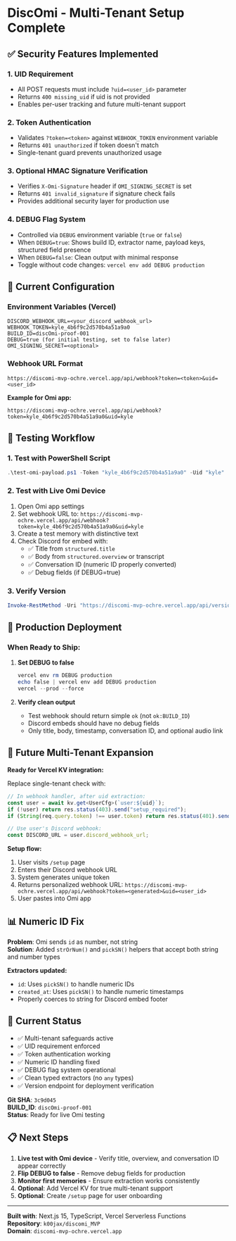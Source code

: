 # DiscOmi - Multi-Tenant Setup Complete

## ✅ Security Features Implemented

### 1. **UID Requirement**
- All POST requests must include `?uid=<user_id>` parameter
- Returns `400 missing_uid` if uid is not provided
- Enables per-user tracking and future multi-tenant support

### 2. **Token Authentication**
- Validates `?token=<token>` against `WEBHOOK_TOKEN` environment variable
- Returns `401 unauthorized` if token doesn't match
- Single-tenant guard prevents unauthorized usage

### 3. **Optional HMAC Signature Verification**
- Verifies `X-Omi-Signature` header if `OMI_SIGNING_SECRET` is set
- Returns `401 invalid_signature` if signature check fails
- Provides additional security layer for production use

### 4. **DEBUG Flag System**
- Controlled via `DEBUG` environment variable (`true` or `false`)
- When `DEBUG=true`: Shows build ID, extractor name, payload keys, structured field presence
- When `DEBUG=false`: Clean output with minimal response
- Toggle without code changes: `vercel env add DEBUG production`

## 🔧 Current Configuration

### Environment Variables (Vercel)
```
DISCORD_WEBHOOK_URL=<your_discord_webhook_url>
WEBHOOK_TOKEN=kyle_4b6f9c2d570b4a51a9a0
BUILD_ID=discOmi-proof-001
DEBUG=true (for initial testing, set to false later)
OMI_SIGNING_SECRET=<optional>
```

### Webhook URL Format
```
https://discomi-mvp-ochre.vercel.app/api/webhook?token=<token>&uid=<user_id>
```

**Example for Omi app:**
```
https://discomi-mvp-ochre.vercel.app/api/webhook?token=kyle_4b6f9c2d570b4a51a9a0&uid=kyle
```

## 📝 Testing Workflow

### 1. Test with PowerShell Script
```powershell
.\test-omi-payload.ps1 -Token "kyle_4b6f9c2d570b4a51a9a0" -Uid "kyle"
```

### 2. Test with Live Omi Device
1. Open Omi app settings
2. Set webhook URL to: `https://discomi-mvp-ochre.vercel.app/api/webhook?token=kyle_4b6f9c2d570b4a51a9a0&uid=kyle`
3. Create a test memory with distinctive text
4. Check Discord for embed with:
   - ✅ Title from `structured.title`
   - ✅ Body from `structured.overview` or transcript
   - ✅ Conversation ID (numeric ID properly converted)
   - ✅ Debug fields (if DEBUG=true)

### 3. Verify Version
```powershell
Invoke-RestMethod -Uri "https://discomi-mvp-ochre.vercel.app/api/version"
```

## 🚀 Production Deployment

### When Ready to Ship:

1. **Set DEBUG to false**
   ```powershell
   vercel env rm DEBUG production
   echo false | vercel env add DEBUG production
   vercel --prod --force
   ```

2. **Verify clean output**
   - Test webhook should return simple `ok` (not `ok:BUILD_ID`)
   - Discord embeds should have no debug fields
   - Only title, body, timestamp, conversation ID, and optional audio link

## 🔮 Future Multi-Tenant Expansion

**Ready for Vercel KV integration:**

Replace single-tenant check with:
```typescript
// In webhook handler, after uid extraction:
const user = await kv.get<UserCfg>(`user:${uid}`);
if (!user) return res.status(403).send("setup_required");
if (String(req.query.token) !== user.token) return res.status(401).send("unauthorized");

// Use user's Discord webhook:
const DISCORD_URL = user.discord_webhook_url;
```

**Setup flow:**
1. User visits `/setup` page
2. Enters their Discord webhook URL
3. System generates unique token
4. Returns personalized webhook URL: `https://discomi-mvp-ochre.vercel.app/api/webhook?token=<generated>&uid=<user_id>`
5. User pastes into Omi app

## 📊 Numeric ID Fix

**Problem**: Omi sends `id` as number, not string  
**Solution**: Added `strOrNum()` and `pickSN()` helpers that accept both string and number types

**Extractors updated:**
- `id`: Uses `pickSN()` to handle numeric IDs
- `created_at`: Uses `pickSN()` to handle numeric timestamps
- Properly coerces to string for Discord embed footer

## 🎯 Current Status

- ✅ Multi-tenant safeguards active
- ✅ UID requirement enforced
- ✅ Token authentication working
- ✅ Numeric ID handling fixed
- ✅ DEBUG flag system operational
- ✅ Clean typed extractors (no `any` types)
- ✅ Version endpoint for deployment verification

**Git SHA**: `3c9d045`  
**BUILD_ID**: `discOmi-proof-001`  
**Status**: Ready for live Omi testing

## 📋 Next Steps

1. **Live test with Omi device** - Verify title, overview, and conversation ID appear correctly
2. **Flip DEBUG to false** - Remove debug fields for production
3. **Monitor first memories** - Ensure extraction works consistently
4. **Optional**: Add Vercel KV for true multi-tenant support
5. **Optional**: Create `/setup` page for user onboarding

---

**Built with**: Next.js 15, TypeScript, Vercel Serverless Functions  
**Repository**: `k00jax/discomi_MVP`  
**Domain**: `discomi-mvp-ochre.vercel.app`
